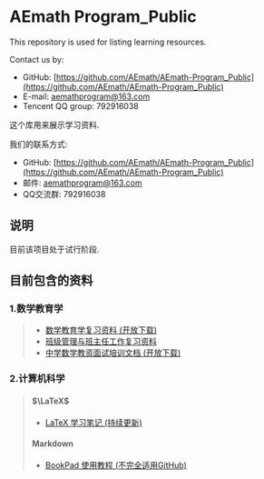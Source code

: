 # AEmath Program_Public
This repository is used for listing learning resources.

Contact us by:
* GitHub: [https://github.com/AEmath/AEmath-Program_Public](https://github.com/AEmath/AEmath-Program_Public)
* E-mail: aemathprogram@163.com
* Tencent QQ group: 792916038

这个库用来展示学习资料.

我们的联系方式: 
* GitHub: [https://github.com/AEmath/AEmath-Program_Public](https://github.com/AEmath/AEmath-Program_Public)
* 邮件: aemathprogram@163.com
* QQ交流群: 792916038

## 说明
目前该项目处于试行阶段.

## 目前包含的资料
### 1.数学教育学
> * [数学教育学复习资料 (开放下载)](https://maiimg.com/dec/d89790748525@pdf)
> * [班级管理与班主任工作复习资料](https://maiimg.com/dec/a97502748991@pdf)
> * [中学数学教资面试培训文档 (开放下载)](https://maiimg.com/dec/d97457585898@pdf)

### 2.计算机科学
> #### $\LaTeX$ 
> * [LaTeX 学习笔记 (持续更新)](https://maiimg.com/dec/a92470822568@pdf)
> 
> #### Markdown
> * [BookPad 使用教程 (不完全适用GitHub)](https://maiimg.com/dec/a98596044393@pdf)
